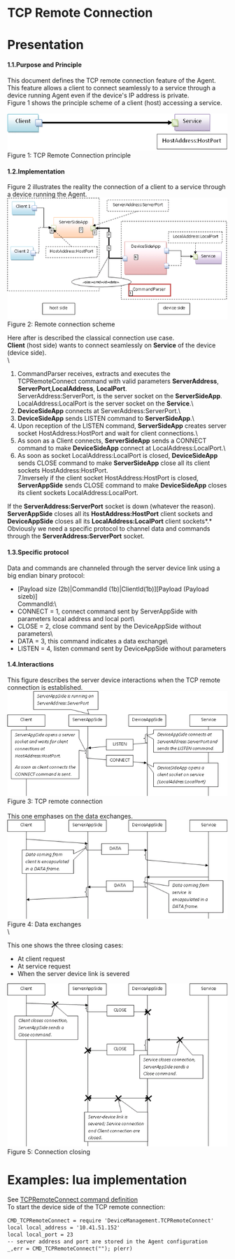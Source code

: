 TCP Remote Connection
=====================

Presentation
============

#### 1.1.Purpose and Principle

This document defines the TCP remote connection feature of the
Agent. \
This feature allows a client to connect seamlessly to a
service through a device running Agent even if the device's IP
address is private.\
 Figure 1 shows the principle scheme of a client (host) accessing a
service.\
\
 ![](images/TCP_Remote_Connection_principle.png)\
 Figure 1: TCP Remote Connection principle

#### 1.2.Implementation

Figure 2 illustrates the reality the connection of a client to a service
through a device running the Agent.\
 ![image](images/TCP_Remote_Connection_remote_connection_scheme.png)\
 Figure 2: Remote connection scheme

Here after is described the classical connection use case.\
 **Client** (host side) wants to connect seamlessly on **Service** of
the device (device side).\
\
1. CommandParser receives, extracts and executes the TCPRemoteConnect
   command with valid parameters **ServerAddress**,
   **ServerPort**,**LocalAddress**, **LocalPort**.\
   ServerAddress:ServerPort, is the server socket on the
   **ServerSideApp**. LocalAddress:LocalPort is the server socket on the
   **Service**.\
2. **DeviceSideApp** connects at ServerAddress:ServerPort.\
3. **DeviceSideApp** sends LISTEN command to **ServerSideApp**.\
4. Upon reception of the LISTEN command, **ServerSideApp** creates
   server socket HostAddress:HostPort and wait for client connections.\
5. As soon as a Client connects, **ServerSideApp** sends a CONNECT
   command to make **DeviceSideApp** connect at LocalAddress:LocalPort.\
6. As soon as socket LocalAddress:LocalPort is closed, **DeviceSideApp**
   sends CLOSE command to make **ServerSideApp** close all its client
   sockets HostAddress:HostPort.\
7.Inversely if the client socket HostAddress:HostPort is closed,
  **ServerAppSide** sends CLOSE command to make **DeviceSideApp** closes
  its client sockets LocalAddress:LocalPort.

If the **ServerAddress:ServerPort** socket is down (whatever the
reason). **ServerAppSide** closes all its **HostAddress:HostPort**
client sockets and **DeviceAppSide** closes all its
**LocalAddress:LocalPort** client sockets\*.\*\
 Obviously we need a specific protocol to channel data and commands
through the **ServerAddress:ServerPort** socket.

#### 1.3.Specific protocol

Data and commands are channeled through the server device link using a
big endian binary protocol:

- [Payload size (2b)|CommandId (1b)|ClientId(1b)][Payload (Payload sizeb)]\
 CommandId:\
- CONNECT = 1, connect command sent by ServerAppSide with parameters
  local address and local port\
- CLOSE = 2, close command sent by the DeviceAppSide without parameters\
- DATA = 3, this command indicates a data exchange\
- LISTEN = 4, listen command sent by DeviceAppSide without parameters

#### 1.4.Interactions

This figure describes the server device interactions when the TCP remote
connection is established.\
 ![](images/TCP_Remote_Connection_remote_connection.png)\
 Figure 3: TCP remote connection\
\
This one emphases on the data exchanges.\
 ![](images/TCP_Remote_Connection_data_exchanges.png)\
 Figure 4: Data exchanges\
\

This one shows the three closing cases:

- At client request
- At service request
- When the server device link is severed

 ![](images/TCP_Remote_Connection_connection_closing.png)\
 Figure 5: Connection closing

Examples: lua implementation
============================

See [TCPRemoteConnect command definition](Device_Management.html)\
 To start the device side of the TCP remote connection:

~~~~{.lua}
CMD_TCPRemoteConnect = require 'DeviceManagement.TCPRemoteConnect'
local local_address = '10.41.51.152'
local local_port = 23
-- server address and port are stored in the Agent configuration
_,err = CMD_TCPRemoteConnect(""); p(err)
~~~~

